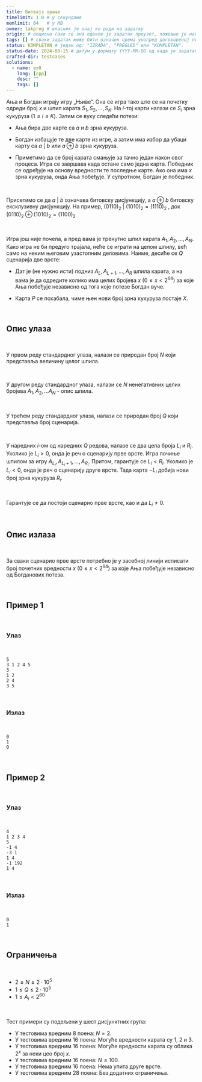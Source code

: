 ```yaml
---
title: Битвајз орање
timelimit: 1.0 # у секундама
memlimit: 64   # y MB
owner: takprog # власник је онај ко ради на задатку
origin: # опционо (ако се зна одакле је задатак преузет, пожељно је навести извор)
tags: [] # сваки задатак може бити означен према унапред договореној листи ознака
status: KOMPLETAN # један од: "IZRADA", "PREGLED" или "KOMPLETAN".
status-date: 2024-08-15 # датум у формату YYYY-MM-DD од када је задатак у наведеном статусу
crafted-dir: testcases
solutions:
  - name: ex0
    lang: [cpp]
    desc: ""
    tags: []
---
```


Ања и Богдан играју игру „Њиве“. Она се игра тако што се на почетку одреди број $x$ и шпил карата $S_1, S_2, \ldots , S_K$. На $i$-тој карти налази се $S_i$ зрна кукуруза ($1 \leq i \leq K$). Затим се вуку следећи потези:

* Ања бира две карте са $a$ и $b$ зрна кукуруза.

* Богдан избацује те две карте из игре, а затим има избор да убаци карту са $a \ | \ b$ или $a\oplus b$ зрна кукуруза.

* Приметимо да се број карата смањује за тачно један након овог процеса. Игра се завршава када остане само једна карта. Победник се одређује на основу вредности те последње карте. Ако она има $x$ зрна кукуруза, онда Ања побеђује. У супротном, Богдан је победник.

<br>

Присетимо се да $a\ |\ b$ означава битовску дисјункцију, а $a\oplus b$ битовску ексклузивну дисјункцију. На пример, $(0110)_2 \ |\ (1010)_2 = (1110)_2$ , док $(0110)_2 \oplus (1010)_2 = (1100)_2$

<br>

Игра још није почела, а пред вама је тренутно шпил карата $A_1,A_2,\ldots,A_N$. Како игра не би предуго трајала, неће се играти на целом шпилу, већ само на неким његовим узастопним деловима. Наиме, десиће се $Q$ сценарија две врсте:

* Дат је (не нужно исти) подниз $A_L, A_{L+1}, \ldots, A_R$ шпила карата, а на вама је да одредите колико има целих бројева $x$ ($0 \leq x < 2^{64}$) за које Ања побеђује независно од тога које потезе Богдан вуче.

* Карта $P$ се похабала, чиме њен нови број зрна кукуруза постаје $X$.

<br>

## Опис улаза

<br>

У првом реду стандардног улаза, налази се природан број $N$ који представља величину целог шпила.

<br>

У другом реду стандардног улаза, налази се $N$ ненегативних целих бројева $A_1,A_2,\ldots A_N$ - опис шпила.

<br>

У трећем реду стандардног улаза, налази се природан број $Q$ који представља број сценарија.

<br>

У наредних $i$-ом од наредних $Q$ редова, налазе се два цела броја $L_i$ и $R_i$. Уколико је $L_i>0$, онда је реч о сценарију прве врсте. Игра почиње шпилом за игру $A_{L_i}, A_{L_i + 1}, \ldots , A_{R_i}$. Притом, гарантује се $L_i < R_i$. Уколико је $L_i<0$, онда је реч о сценарију друге врсте. Тада карта $-L_i$ добија нови број зрна кукуруза $R_i$.

<br>

Гарантује се да постоји сценарио прве врсте, као и да $L_i \neq 0$.

<br>

## Опис излаза

<br> 

За сваки сценарио прве врсте потребно је у засебној линији исписати број почетних вредности $x$ ($0 \leq x < 2^{64}$) за које Ања побеђује независно од Богданових потеза.

<br>


## Пример 1

<br>

### Улаз

<br>

```
5
3 1 2 4 5
3
1 2
2 4
3 5
```

<br>

### Излаз

<br>

```
0
1
0
```

<br>

## Пример 2

<br>

### Улаз

<br>

```
4
1 2 3 4
5
-1 4
-3 1
1 4
-1 192
1 4
```

<br>

### Излаз

<br>

```
0
1
```

<br>



## Ограничења

<br>

- $2 \leq N \leq 2\cdot 10^5$
- $1 \leq Q \leq 2\cdot 10^5$
- $1 \leq A_i < 2^{60}$

<br>

Тест примери су подељени у шест дисјунктних група:

- У тестовима вредним 8 поена: $N=2$.
- У тестовима вредним 16 поена: Могуће вредности карата су $1$, $2$ и $3$.
- У тестовима вредним 16 поена: Могуће вредности карата су облика $2^x$ за неки цео број $x$.
- У тестовима вредним 16 поена: $N \leq 100$.
- У тестовима вредним 16 поена: Нема упита друге врсте.
- У тестовима вредним 28 поена: Без додатних ограничења.

<br>
